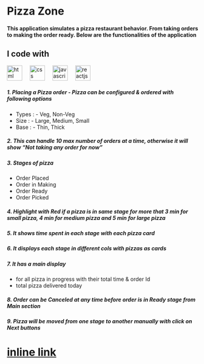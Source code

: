 # Pizza Zone

#### This application simulates a pizza restaurant behavior. From taking orders to making the order ready. Below are the functionalities of the application

## I code with

<div align="left">
  <img src="https://cdn.jsdelivr.net/gh/devicons/devicon/icons/html5/html5-original.svg" height="40" alt="html logo"  />
  <img width="12" />
  <img src="https://cdn.jsdelivr.net/gh/devicons/devicon/icons/css3/css3-original.svg" height="40" alt="css logo"  />
  <img width="12" />
  <img src="https://cdn.jsdelivr.net/gh/devicons/devicon/icons/javascript/javascript-original.svg" height="40" alt="javascript logo"  />
  <img width="12" />
  <img src="https://cdn.jsdelivr.net/gh/devicons/devicon/icons/react/react-original.svg" height="40" alt="reactjs logo"  />
  <img width="12" />

##### 1. Placing a Pizza order - Pizza can be configured & ordered with following options

- Types : - Veg, Non-Veg
- Size : - Large, Medium, Small
- Base : - Thin, Thick

##### 2. This can handle 10 max number of orders at a time, otherwise it will show “Not taking any order for now”

##### 3. Stages of pizza

- Order Placed
- Order in Making
- Order Ready
- Order Picked

##### 4. Highlight with Red if a pizza is in same stage for more that 3 min for small pizza, 4 min for medium pizza and 5 min for large pizza

##### 5. It shows time spent in each stage with each pizza card

##### 6. It displays each stage in different cols with pizzas as cards

##### 7. It has a main display

- for all pizza in progress with their total time & order Id
- total pizza delivered today

##### 8. Order can be Canceled at any time before order is in Ready stage from Main section

##### 9. Pizza will be moved from one stage to another manually with click on Next buttons

# [inline link](https://pizza-order-management.vercel.app/ "click here for a good time!")
